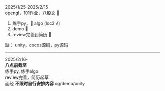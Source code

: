 2025/1/25-2025/2/15  
opengl，101作业，八股文  🚫  

1. 练手py，🚫 algo  (loc2 √)  
2. demo  🚫  
3. review完善到简历  🚫  

缺：
unity，cocos源码，py源码


---
2025/2/16-  
**八点前截至**  
练手py, 练手algo  
review完善，简历起草  
面经
**不限时自行安排内容**
og/demo/unity  

